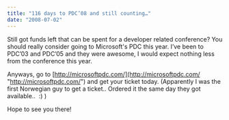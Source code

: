 ```yaml
---
title: "116 days to PDC’08 and still counting…"
date: "2008-07-02"
---
```


Still got funds left that can be spent for a developer related conference? You should really consider going to Microsoft's PDC this year. I’ve been to PDC’03 and PDC’05 and they were awesome, I would expect nothing less from the conference this year.

Anyways, go to [http://microsoftpdc.com/](http://microsoftpdc.com/ "http://microsoftpdc.com/") and get your ticket today. (Apparently I was the first Norwegian guy to get a ticket.. Ordered it the same day they got available..  :) )

Hope to see you there!
